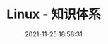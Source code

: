 ---
pageComponent: 
  name: Catalogue
  data: 
    path: 40.Linux/01.Linux 基础
    imgUrl: /img/catalogue/default.png
    description:  Linux 相关知识.
title: Linux - 知识体系
date: 2021-11-25 18:58:31
permalink: /linux/basis/
sidebar: false
article: false
comment: false
editLink: false
---
